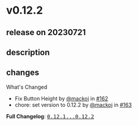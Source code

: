 # v0.12.2

## release on 20230721

## description

## changes

What's Changed

* Fix Button Height by <a class="user-mention notranslate" data-hovercard-type="user" data-hovercard-url="/users/mackoj/hovercard" data-octo-click="hovercard-link-click" data-octo-dimensions="link_type:self" href="https://github.com/mackoj">@mackoj</a> in <a class="issue-link js-issue-link" data-error-text="Failed to load title" data-id="1815436496" data-permission-text="Title is private" data-url="https://github.com/Decathlon/vitamin-ios/issues/162" data-hovercard-type="pull_request" data-hovercard-url="/Decathlon/vitamin-ios/pull/162/hovercard" href="https://github.com/Decathlon/vitamin-ios/pull/162">#162</a>
* chore: set version to 0.12.2 by <a class="user-mention notranslate" data-hovercard-type="user" data-hovercard-url="/users/mackoj/hovercard" data-octo-click="hovercard-link-click" data-octo-dimensions="link_type:self" href="https://github.com/mackoj">@mackoj</a> in <a class="issue-link js-issue-link" data-error-text="Failed to load title" data-id="1815446220" data-permission-text="Title is private" data-url="https://github.com/Decathlon/vitamin-ios/issues/163" data-hovercard-type="pull_request" data-hovercard-url="/Decathlon/vitamin-ios/pull/163/hovercard" href="https://github.com/Decathlon/vitamin-ios/pull/163">#163</a>

<strong>Full Changelog</strong>: <a class="commit-link" href="https://github.com/Decathlon/vitamin-ios/compare/0.12.1...0.12.2"><tt>0.12.1...0.12.2</tt></a>

